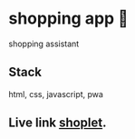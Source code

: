 # shopping app 💸
shopping assistant

## Stack
html, css, javascript, pwa
## Live link [shoplet](https://teamnewdev.github.io/ei-shopping-app).
